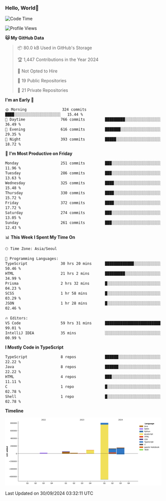 
### Hello, World🐤

<!--START_SECTION:waka-->
![Code Time](http://img.shields.io/badge/Code%20Time-717%20hrs%2018%20mins-blue)

![Profile Views](http://img.shields.io/badge/Profile%20Views-4-blue)

**🐱 My GitHub Data** 

> 📦 80.0 kB Used in GitHub's Storage 
 > 
> 🏆 1,447 Contributions in the Year 2024
 > 
> 🚫 Not Opted to Hire
 > 
> 📜 19 Public Repositories 
 > 
> 🔑 21 Private Repositories 
 > 
**I'm an Early 🐤** 

```text
🌞 Morning                324 commits         ████░░░░░░░░░░░░░░░░░░░░░   15.44 % 
🌆 Daytime                766 commits         █████████░░░░░░░░░░░░░░░░   36.49 % 
🌃 Evening                616 commits         ███████░░░░░░░░░░░░░░░░░░   29.35 % 
🌙 Night                  393 commits         █████░░░░░░░░░░░░░░░░░░░░   18.72 % 
```
📅 **I'm Most Productive on Friday** 

```text
Monday                   251 commits         ███░░░░░░░░░░░░░░░░░░░░░░   11.96 % 
Tuesday                  286 commits         ███░░░░░░░░░░░░░░░░░░░░░░   13.63 % 
Wednesday                325 commits         ████░░░░░░░░░░░░░░░░░░░░░   15.48 % 
Thursday                 330 commits         ████░░░░░░░░░░░░░░░░░░░░░   15.72 % 
Friday                   372 commits         ████░░░░░░░░░░░░░░░░░░░░░   17.72 % 
Saturday                 274 commits         ███░░░░░░░░░░░░░░░░░░░░░░   13.05 % 
Sunday                   261 commits         ███░░░░░░░░░░░░░░░░░░░░░░   12.43 % 
```


📊 **This Week I Spent My Time On** 

```text
🕑︎ Time Zone: Asia/Seoul

💬 Programming Languages: 
TypeScript               30 hrs 20 mins      █████████████░░░░░░░░░░░░   50.46 % 
HTML                     21 hrs 2 mins       █████████░░░░░░░░░░░░░░░░   34.99 % 
Prisma                   2 hrs 32 mins       █░░░░░░░░░░░░░░░░░░░░░░░░   04.23 % 
SCSS                     1 hr 58 mins        █░░░░░░░░░░░░░░░░░░░░░░░░   03.29 % 
JSON                     1 hr 28 mins        █░░░░░░░░░░░░░░░░░░░░░░░░   02.46 % 

🔥 Editors: 
VS Code                  59 hrs 31 mins      █████████████████████████   99.01 % 
IntelliJ IDEA            35 mins             ░░░░░░░░░░░░░░░░░░░░░░░░░   00.99 % 
```

**I Mostly Code in TypeScript** 

```text
TypeScript               8 repos             ██████░░░░░░░░░░░░░░░░░░░   22.22 % 
Java                     8 repos             ██████░░░░░░░░░░░░░░░░░░░   22.22 % 
HTML                     4 repos             ███░░░░░░░░░░░░░░░░░░░░░░   11.11 % 
C                        1 repo              █░░░░░░░░░░░░░░░░░░░░░░░░   02.78 % 
Shell                    1 repo              █░░░░░░░░░░░░░░░░░░░░░░░░   02.78 % 
```



**Timeline**

![Lines of Code chart](https://raw.githubusercontent.com/jilpoom/jilpoom/main/assets/bar_graph.png)


 Last Updated on 30/09/2024 03:32:11 UTC
<!--END_SECTION:waka-->
